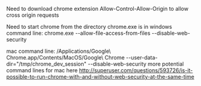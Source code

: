 Need to download chrome extension Allow-Control-Allow-Origin to allow cross origin requests

Need to start chrome from the directory chrome.exe is in
windows command line: chrome.exe --allow-file-access-from-files --disable-web-security

mac command line: /Applications/Google\ Chrome.app/Contents/MacOS/Google\ Chrome --user-data-dir="/tmp/chrome_dev_session" --disable-web-security
more potential command lines for mac here http://superuser.com/questions/593726/is-it-possible-to-run-chrome-with-and-without-web-security-at-the-same-time

